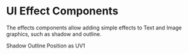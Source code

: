 # UI Effect Components

The effects components allow adding simple effects to Text and Image graphics, such as shadow and outline.

Shadow
Outline
Position as UV1